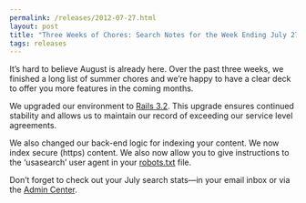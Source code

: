 ```yaml
---
permalink: /releases/2012-07-27.html
layout: post
title: "Three Weeks of Chores: Search Notes for the Week Ending July 27, 2012"
tags: releases 
---
```

<p class="MsoNormal"><span>It&#8217;s hard to believe August is already here. Over the past three weeks, we finished a long list of summer chores and we&#8217;re happy to have a clear deck to offer you more features in the coming months.</span></p>
<p class="MsoNormal"><span></span>We upgraded our environment to <a href="http://weblog.rubyonrails.org/2012/1/20/rails-3-2-0-faster-dev-mode-routing-explain-queries-tagged-logger-store/">Rails 3.2</a>. This upgrade ensures continued stability and allows us to maintain our record of exceeding our service level agreements.</p>
<p class="MsoNormal">We also changed our back-end logic for indexing your content. We now index secure (https) content. We also now allow you to give instructions to the &#8216;usasearch&#8217; user agent in your <a href="http://www.robotstxt.org/robotstxt.html">robots.txt</a> file.</p>
<p>Don’t forget to check out your July search stats—in your email inbox or via the <a href="http://search.usa.gov/affiliates/home">Admin Center</a>.</p>
